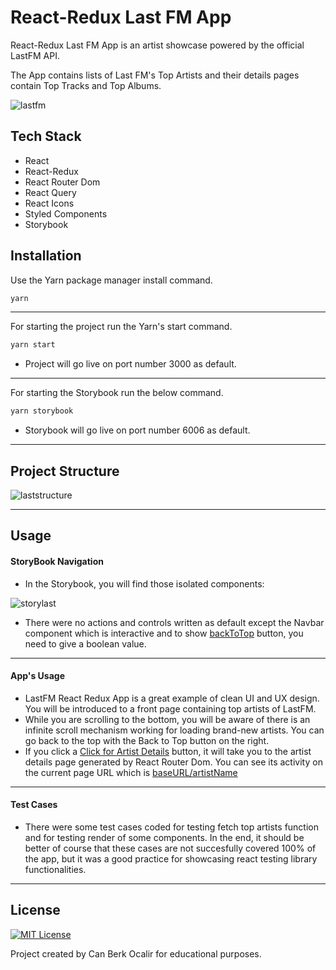 # React-Redux Last FM App

React-Redux Last FM App is an artist showcase powered by the official LastFM API.

The App contains lists of Last FM's Top Artists and their details pages contain Top Tracks and Top Albums.

![lastfm](https://user-images.githubusercontent.com/11324886/204116073-e0f64ee2-5671-41e4-8a1d-a8140038eec6.gif)

## Tech Stack
* React
* React-Redux
* React Router Dom
* React Query
* React Icons
* Styled Components
* Storybook

## Installation

Use the Yarn package manager install command.

```bash
yarn
```
---
For starting the project run the Yarn's start command.

```bash
yarn start
```
* Project will go live on port number 3000 as default.
---
For starting the Storybook run the below command.

```bash
yarn storybook
```
* Storybook will go live on port number 6006 as default.

---

## Project Structure

![laststructure](https://user-images.githubusercontent.com/11324886/204117054-b6e21ca9-f977-48f3-b24e-8ef448faac6a.png)

---

## Usage

#### StoryBook Navigation
* In the Storybook, you will find those isolated components:

![storylast](https://user-images.githubusercontent.com/11324886/204116124-04e85a32-5306-406e-8f68-c035240a6f5b.png)

* There were no actions and controls written as default except the Navbar component which is interactive and to show [backToTop](#) button, you need to give a boolean value.

---

#### App's Usage
* LastFM React Redux App is a great example of clean UI and UX design. You will be introduced to a front page containing top artists of LastFM. 
* While you are scrolling to the bottom, you will be aware of there is an infinite scroll mechanism working for loading brand-new artists. You can go back to the top with the Back to Top button on the right.
* If you click a [Click for Artist Details](#) button, it will take you to the artist details page generated by React Router Dom. You can see its activity on the current page URL which is [baseURL/artistName](#)

---
#### Test Cases
* There were some test cases coded for testing fetch top artists function and for testing render of some components. In the end, it should be better of course that these cases are not succesfully covered 100% of the app, but it was a good practice for showcasing react testing library functionalities.  

---
## License

[![MIT License](https://img.shields.io/badge/License-MIT-green.svg)](https://choosealicense.com/licenses/mit/)

Project created by Can Berk Ocalir for educational purposes.
